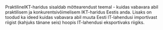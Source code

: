 PraktilineIKT-haridus sisaldab mõttearendust teemal - kuidas vabavara abil praktilisem ja konkurentsivõimelisem IKT-haridus Eestis anda.
Lisaks on toodud ka ideed kuidas vabavara abil muuta Eesti IT-lahendusi importivast riigist (kahjuks tänane seis) hoopis IT-lahendusi eksportivaks riigiks.
